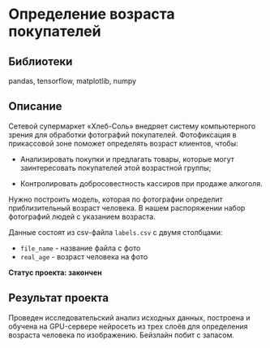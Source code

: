 # Определение возраста покупателей
## Библиотеки
pandas, tensorflow, matplotlib, numpy
## Описание
Сетевой супермаркет «Хлеб-Соль» внедряет систему компьютерного зрения для обработки фотографий покупателей. Фотофиксация в прикассовой зоне поможет определять возраст клиентов, чтобы:

- Анализировать покупки и предлагать товары, которые могут заинтересовать покупателей этой возрастной группы;

- Контролировать добросовестность кассиров при продаже алкоголя.

Нужно построить модель, которая по фотографии определит приблизительный возраст человека. В нашем распоряжении набор фотографий людей с указанием возраста.

Данные состоят из csv-файла `labels.csv` с двумя столбцами:
- `file_name` - название файла с фото
- `real_age` - возраст человека на фото

**Статус проекта: закончен**

## Результат проекта
Проведен исследовательский анализ исходных данных, построена и обучена на GPU-сервере нейросеть из трех слоёв для определения возраста человека по изображению. Бейзлайн побит с запасом.
